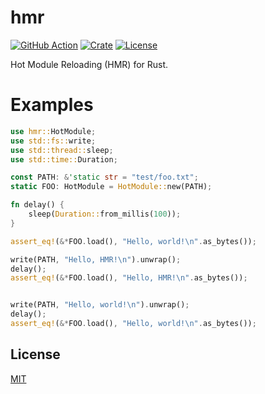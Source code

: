 # hmr

[![GitHub Action](https://img.shields.io/github/actions/workflow/status/raviqqe/hmr/test.yaml?branch=main&style=flat-square)](https://github.com/raviqqe/hmr/actions)
[![Crate](https://img.shields.io/crates/v/hmr.svg?style=flat-square)](https://crates.io/crates/hmr)
[![License](https://img.shields.io/github/license/raviqqe/hmr.svg?style=flat-square)](LICENSE)

Hot Module Reloading (HMR) for Rust.

# Examples

```rust
use hmr::HotModule;
use std::fs::write;
use std::thread::sleep;
use std::time::Duration;

const PATH: &'static str = "test/foo.txt";
static FOO: HotModule = HotModule::new(PATH);

fn delay() {
    sleep(Duration::from_millis(100));
}

assert_eq!(&*FOO.load(), "Hello, world!\n".as_bytes());

write(PATH, "Hello, HMR!\n").unwrap();
delay();
assert_eq!(&*FOO.load(), "Hello, HMR!\n".as_bytes());


write(PATH, "Hello, world!\n").unwrap();
delay();
assert_eq!(&*FOO.load(), "Hello, world!\n".as_bytes());
```

## License

[MIT](LICENSE)
